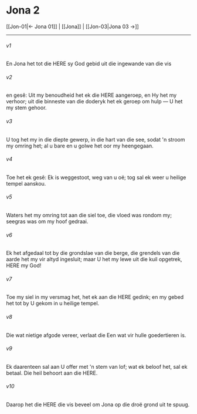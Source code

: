 # Jona 2

[[Jon-01|← Jona 01]] | [[Jona]] | [[Jon-03|Jona 03 →]]
***

###### v1
En Jona het tot die HERE sy God gebid uit die ingewande van die vis 
###### v2
en gesê: Uit my benoudheid het ek die HERE aangeroep, en Hy het my verhoor; uit die binneste van die doderyk het ek geroep om hulp — U het my stem gehoor. 
###### v3
U tog het my in die diepte gewerp, in die hart van die see, sodat 'n stroom my omring het; al u bare en u golwe het oor my heengegaan. 
###### v4
Toe het ek gesê: Ek is weggestoot, weg van u oë; tog sal ek weer u heilige tempel aanskou. 
###### v5
Waters het my omring tot aan die siel toe, die vloed was rondom my; seegras was om my hoof gedraai. 
###### v6
Ek het afgedaal tot by die grondslae van die berge, die grendels van die aarde het my vir altyd ingesluit; maar U het my lewe uit die kuil opgetrek, HERE my God! 
###### v7
Toe my siel in my versmag het, het ek aan die HERE gedink; en my gebed het tot by U gekom in u heilige tempel. 
###### v8
Die wat nietige afgode vereer, verlaat die Een wat vir hulle goedertieren is. 
###### v9
Ek daarenteen sal aan U offer met 'n stem van lof; wat ek beloof het, sal ek betaal. Die heil behoort aan die HERE. 
###### v10
Daarop het die HERE die vis beveel om Jona op die droë grond uit te spuug. 
